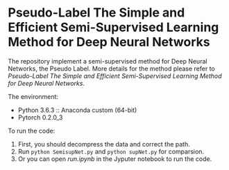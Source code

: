 # Pseudo-Label The Simple and Efficient Semi-Supervised Learning Method for Deep Neural Networks

The repository implement a semi-supervised method for Deep Neural Networks, the Pseudo Label. More details for the method please refer to *Pseudo-Label The Simple and Efficient Semi-Supervised Learning Method for Deep Neural Networks*.

The environment:
- Python 3.6.3 :: Anaconda custom (64-bit)
- Pytorch 0.2.0_3


To run the code:
1. First, you should decompress the data and correct the path.
2. Run `python SemisupNet.py` and `python supNet.py` for comparsion.
3. Or you can open *run.ipynb* in the Jyputer notebook to run the code.
